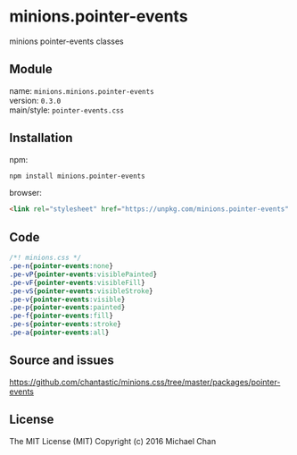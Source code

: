 # minions.pointer-events
minions pointer-events classes

## Module
name: `minions.minions.pointer-events`  
version: `0.3.0`  
main/style: `pointer-events.css`  

## Installation
npm:
```bash
npm install minions.pointer-events
```

browser:
```html
<link rel="stylesheet" href="https://unpkg.com/minions.pointer-events" />
```

## Code
```css
/*! minions.css */
.pe-n{pointer-events:none}
.pe-vP{pointer-events:visiblePainted}
.pe-vF{pointer-events:visibleFill}
.pe-vS{pointer-events:visibleStroke}
.pe-v{pointer-events:visible}
.pe-p{pointer-events:painted}
.pe-f{pointer-events:fill}
.pe-s{pointer-events:stroke}
.pe-a{pointer-events:all}

```

## Source and issues

https://github.com/chantastic/minions.css/tree/master/packages/pointer-events

## License

The MIT License (MIT)
Copyright (c) 2016 Michael Chan